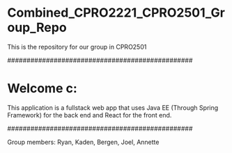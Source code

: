 #  Combined_CPRO2221_CPRO2501_Group_Repo

This is the repository for our group in CPRO2501

################################################

# Welcome c:

This application is a fullstack web app that uses Java EE (Through Spring Framework) for the back end and React for the front end.

################################################

Group members: Ryan, Kaden, Bergen, Joel, Annette
